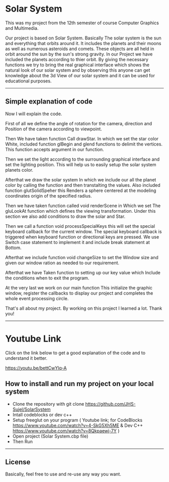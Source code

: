 # Solar System
 
This was my project from the 12th semester of course Computer Graphics and Multimedia.

Our project is based on Solar System. Basically The solar system is the sun and everything that orbits around it. It includes the planets and their moons as well as numerous asteroids and comets. These objects are all held in orbit around the sun by the sun's strong gravity. In our Project we have included the planets according to thier orbit. By giving the necessary functions we try to bring the real graphical interface which shows the natural look of our solar system and by observing this anyone can get knowledge about the 3d View of our solar system and it can be used for educational purposes.

---

## Simple explanation of code

Now I will explain the code. 

First of all we define the angle of rotation for the camera, direction and Position of the camera according to viewpoint. 

Then We have taken function Call drawStar.
In which we set the star color White, included function glBegin and glend functions to delimit the vertices. This function accepts  argument in our function. 

Then we set the light according to the surrounding graphical interface and set the lighting position. This will help us to easily setup the solar system planets color. 

Afterthat  we draw the solar system 
In which we include our all the planet color by calling the function and then transtalting the values. Also included function glutSolidSpeher this Renders a sphere centered at the modeling coordinates origin of the specified radius.  

Then we have taken  function called void renderScene in Which we set The gluLookAt function which defines the viewing transformation. Under this section we also add conditions to draw the solar and Star. 

Then we call a function void processSpecialKeys this will set the special keyboard callback for the current window. The special keyboard callback is triggered when keyboard function or directional keys are pressed. We use Switch case statement to implement it and include break statement at Bottom. 

Afterthat we include function void changeSize to set the Window size and given our window ration as needed to our requirement. 


Afterthat we have Taken function to setting up our key value which Include the conditions when to exit the program. 


At the very last we work on our main function 
This initialize the graphic window, register the callbacks to display our project and completes the whole event processing circle. 

That's all about my project. By working on this project I learned a lot. Thank you!

---


# Youtube Link
Click on the link below to get a good explanation of the code and to understand it better.

https://youtu.be/bettCwYlq-A

## How to install and run my project on your local system

- Clone the repository with git clone https://github.com/JHS-Sujel/SolarSystem
- Intall codeblocks or dev c++ 
- Setup freeglut on your program ( Youtube link; for CodeBlocks https://www.youtube.com/watch?v=4-SkG5Xh5ME & Dev C++ https://www.youtube.com/watch?v=8Qkpaewj-7Y ) 
- Open project (Solar System.cbp file)
- Then Run
---

## License

Basically, feel free to use and re-use any way you want.
